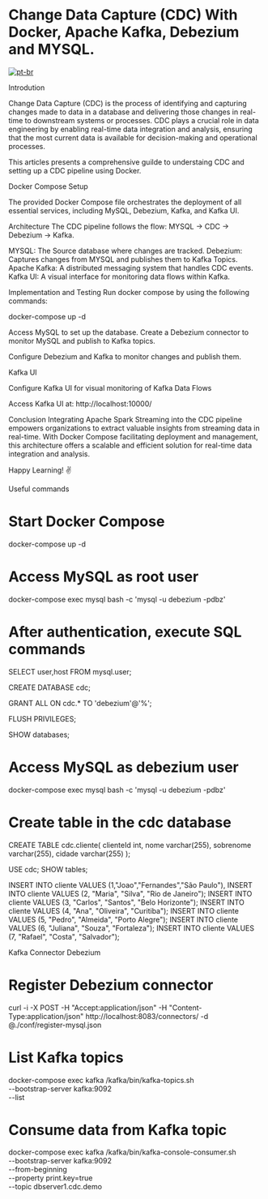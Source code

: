 # Change Data Capture (CDC) With Docker, Apache Kafka, Debezium and MYSQL.
[![pt-br](https://img.shields.io/badge/lang-pt--br-green.svg)](https://github.com/LeonardoBasilio/ambienteCDC/blob/main/README.pt-br.md)

Introdution

Change Data Capture (CDC) is the process of identifying and capturing changes made to data in a database and delivering those changes in real-time to downstream systems or processes. CDC plays a crucial role in data engineering by enabling real-time data integration and analysis, ensuring that the most current data is available for decision-making and operational processes.

This articles presents a comprehensive guilde to understaing CDC and setting up a CDC pipeline using Docker.

Docker Compose Setup 

The provided Docker Compose file orchestrates the deployment of all essential services, including MySQL, Debezium, Kafka, and Kafka UI.

Architecture
The CDC pipeline follows the flow: MYSQL -> CDC -> Debezium -> Kafka.

MYSQL: The Source database where changes are tracked.
Debezium: Captures changes from MYSQL and publishes them to Kafka Topics.
Apache Kafka: A distributed messaging system that handles CDC events.
Kafka UI: A visual interface for monitoring data flows within Kafka.


Implementation and Testing
Run docker compose by using the following commands:

docker-compose up -d 

Access MySQL to set up the database.
Create a Debezium connector to monitor MySQL and publish to Kafka topics.

Configure Debezium and Kafka to monitor changes and publish them.

Kafka UI 

Configure Kafka UI for visual monitoring of Kafka Data Flows

Access Kafka UI at: http://localhost:10000/



Conclusion
Integrating Apache Spark Streaming into the CDC pipeline empowers organizations to extract valuable insights from streaming data in real-time. With Docker Compose facilitating deployment and management, this architecture offers a scalable and efficient solution for real-time data integration and analysis.

Happy Learning! ✌️

Useful commands


# Start Docker Compose
docker-compose   up -d

# Access MySQL as root user
docker-compose  exec mysql bash -c 'mysql -u debezium -pdbz'

# After authentication, execute SQL commands
SELECT user,host FROM mysql.user;

CREATE DATABASE cdc;

GRANT ALL ON cdc.* TO 'debezium'@'%';

FLUSH PRIVILEGES;

SHOW databases;

# Access MySQL as debezium user
docker-compose  exec mysql bash -c 'mysql -u debezium -pdbz'

# Create table in the cdc database
CREATE TABLE cdc.cliente(
    clienteId int,
    nome varchar(255),
    sobrenome varchar(255),
    cidade varchar(255)
);

USE cdc;
SHOW tables;



INSERT INTO cliente VALUES (1,"Joao","Fernandes","São Paulo"),
INSERT INTO cliente VALUES (2, "Maria", "Silva", "Rio de Janeiro");
INSERT INTO cliente VALUES (3, "Carlos", "Santos", "Belo Horizonte");
INSERT INTO cliente VALUES (4, "Ana", "Oliveira", "Curitiba");
INSERT INTO cliente VALUES (5, "Pedro", "Almeida", "Porto Alegre");
INSERT INTO cliente VALUES (6, "Juliana", "Souza", "Fortaleza");
INSERT INTO cliente VALUES (7, "Rafael", "Costa", "Salvador");

Kafka Connector Debezium
# Register Debezium connector
curl -i -X POST -H "Accept:application/json" -H  "Content-Type:application/json" http://localhost:8083/connectors/ -d @./conf/register-mysql.json
# List Kafka topics
docker-compose  exec kafka /kafka/bin/kafka-topics.sh \
--bootstrap-server kafka:9092 \
--list
# Consume data from Kafka topic
docker-compose exec kafka /kafka/bin/kafka-console-consumer.sh \
    --bootstrap-server kafka:9092 \
    --from-beginning \
    --property print.key=true \
    --topic dbserver1.cdc.demo 